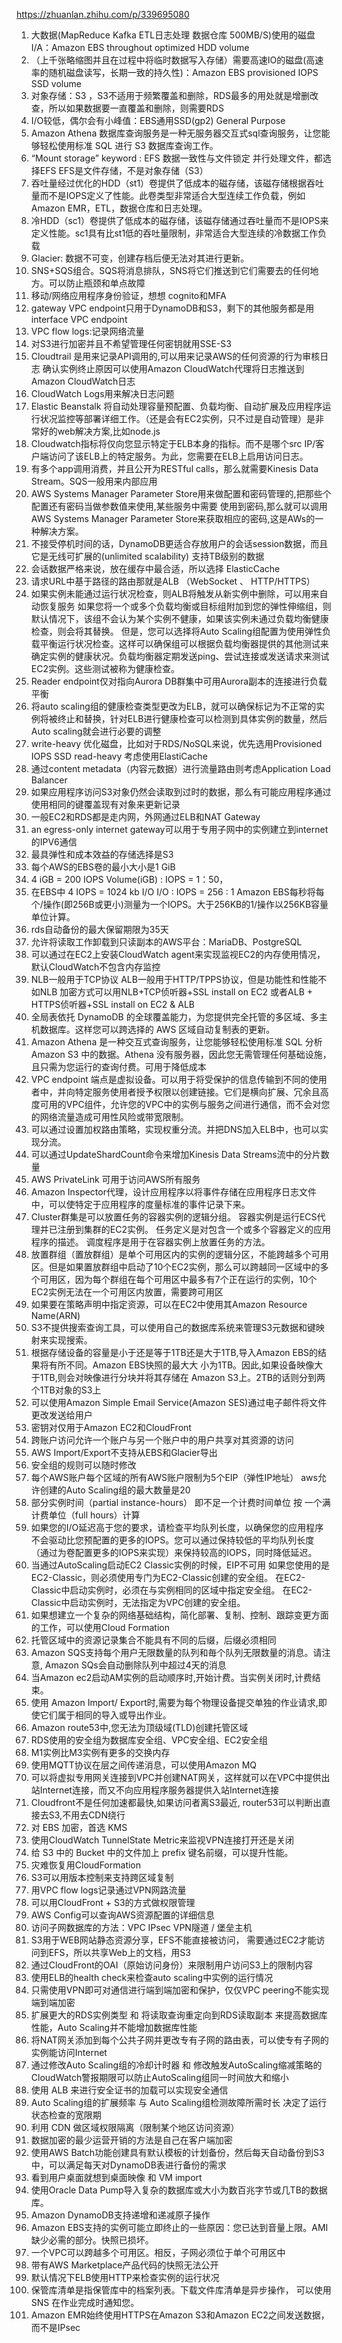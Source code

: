 https://zhuanlan.zhihu.com/p/339695080

1. 大数据(MapReduce Kafka ETL日志处理 数据仓库 500MB/S)使用的磁盘I/A：Amazon EBS throughout optimized HDD volume
2. （上千张略缩图并且在过程中将临时数据写入存储）需要高速IO的磁盘(高速率的随机磁盘读写，长期一致的持久性)：Amazon EBS provisioned IOPS SSD volume
3. 对象存储：S3 ，S3不适用于频繁覆盖和删除，RDS最多的用处就是增删改查，所以如果数据要一直覆盖和删除，则需要RDS
4. I/O较低，偶尔会有小峰值：EBS通用SSD(gp2) General Purpose
5. Amazon Athena 数据库查询服务是一种无服务器交互式sql查询服务，让您能够轻松使用标准 SQL 进行 S3 数据库查询工作。
6. “Mount storage” keyword : EFS
   数据一致性与文件锁定 并行处理文件，都选择EFS
   EFS是文件存储，不是对象存储（S3）
7. 吞吐量经过优化的HDD（st1）卷提供了低成本的磁存储，该磁存储根据吞吐量而不是IOPS定义了性能。此卷类型非常适合大型连续工作负载，例如Amazon EMR，ETL，数据仓库和日志处理。
8. 冷HDD（sc1）卷提供了低成本的磁存储，该磁存储通过吞吐量而不是IOPS来定义性能。sc1具有比st1低的吞吐量限制，非常适合大型连续的冷数据工作负载
9. Glacier: 数据不可变，创建存档后便无法对其进行更新。
10. SNS+SQS组合。SQS将消息排队，SNS将它们推送到它们需要去的任何地方。可以防止瓶颈和单点故障
11. 移动/网络应用程序身份验证，想想 cognito和MFA
12. gateway VPC endpoint只用于DynamoDB和S3，剩下的其他服务都是用interface VPC endpoint
13. VPC flow logs:记录网络流量
14. 对S3进行加密并且不希望管理任何密钥就用SSE-S3
15. Cloudtrail 是用来记录API调用的,可以用来记录AWS的任何资源的行为审核日志
    确认实例终止原因可以使用Amazon CloudWatch代理将日志推送到Amazon CloudWatch日志
16. CloudWatch Logs用来解决日志问题
17. Elastic Beanstalk 将自动处理容量预配置、负载均衡、自动扩展及应用程序运行状况监控等部署详细工作。（还是会有EC2实例，只不过是自动管理）是非常好的web解决方案,比如node.js
18. Cloudwatch指标将仅向您显示特定于ELB本身的指标。而不是哪个src IP/客户端访问了该ELB上的特定服务。为此，您需要在ELB上启用访问日志。
19. 有多个app调用消费，并且公开为RESTful calls，那么就需要Kinesis Data Stream。SQS一般用来内部应用
20. AWS Systems Manager Parameter Store用来做配置和密码管理的,把那些个配置还有密码当做参数值来使用,某些服务中需要 使用到密码,那么就可以调用 AWS Systems Manager Parameter Store来获取相应的密码,这是AWs的一种解决方案。
21. 不接受停机时间的话，DynamoDB更适合存放用户的会话session数据，而且它是无线可扩展的(unlimited scalability) 支持TB级别的数据
22. 会话数据严格来说，放在缓存中最合适，所以选择 ElasticCache
23. 请求URL中基于路径的路由那就是ALB
    （WebSocket 、 HTTP/HTTPS）
24. 如果实例未能通过运行状况检查，则ALB将触发从新实例中删除，可以用来自动恢复服务
    如果您将一个或多个负载均衡或目标组附加到您的弹性伸缩组，则默认情况下，该组不会认为某个实例不健康，如果该实例未通过负载均衡健康检查，则会将其替换。
    但是，您可以选择将Auto Scaling组配置为使用弹性负载平衡运行状况检查。这样可以确保组可以根据负载均衡器提供的其他测试来确定实例的健康状况。负载均衡器定期发送ping、尝试连接或发送请求来测试EC2实例。这些测试被称为健康检查。
25. Reader endpoint仅对指向Aurora DB群集中可用Aurora副本的连接进行负载平衡
26. 将auto scaling组的健康检查类型更改为ELB，就可以确保标记为不正常的实例将被终止和替换，针对ELB进行健康检查可以检测到具体实例的数量，然后Auto scaling就会进行必要的调整
27. write-heavy 优化磁盘，比如对于RDS/NoSQL来说，优先选用Provisioned IOPS SSD
    read-heavy 考虑使用ElastiCache
28. 通过content metadata（内容元数据）进行流量路由则考虑Application Load Balancer
29. 如果应用程序访问S3对象仍然会读取到过时的数据，那么有可能应用程序通过使用相同的键覆盖现有对象来更新记录
30. 一般EC2和RDS都是走内网，外网通过ELB和NAT Gateway
31. an egress-only internet gateway可以用于专用子网中的实例建立到internet的IPV6通信
32. 最具弹性和成本效益的存储选择是S3
33. 每个AWS的EBS卷的最小大小是1 GiB
34. 4 iGB = 200 IOPS
    Volume(iGB) : IOPS = 1：50，
35. 在EBS中 4 IOPS = 1024 kb I/O
    I/O : IOPS = 256 : 1
    Amazon EBS每秒将每个/操作(即256B或更小)测量为一个IOPS。大于256KB的1/操作以256KB容量单位计算。
36. rds自动备份的最大保留期限为35天
37. 允许将读取工作卸载到只读副本的AWS平台：MariaDB、PostgreSQL
38. 可以通过在EC2上安装CloudWatch agent来实现监视EC2的内存使用情况，默认CloudWatch不包含内存监控
39. NLB一般用于TCP协议
    ALB一般用于HTTP/TPPS协议，但是功能性和性能不如NLB
    加密方式可以用NLB+TCP侦听器+SSL install on EC2
    或者ALB + HTTPS侦听器+SSL install on EC2 & ALB
40. 全局表依托 DynamoDB 的全球覆盖能力，为您提供完全托管的多区域、多主机数据库。这样您可以跨选择的 AWS 区域自动复制表的更新。
41. Amazon Athena 是一种交互式查询服务，让您能够轻松使用标准 SQL 分析 Amazon S3 中的数据。Athena 没有服务器，因此您无需管理任何基础设施，且只需为您运行的查询付费。可用于降低成本
42. VPC endpoint 端点是虚拟设备。可以用于将受保护的信息传输到不同的使用者中，并向特定服务使用者授予权限以创建链接。它们是横向扩展、冗余且高度可用的VPC组件，允许您的VPC中的实例与服务之间进行通信，而不会对您的网络流量造成可用性风险或带宽限制。
43. 可以通过设置加权路由策略，实现权重分流。并把DNS加入ELB中，也可以实现分流。
44. 可以通过UpdateShardCount命令来增加Kinesis Data Streams流中的分片数量
45. AWS PrivateLink 可用于访问AWS所有服务
46. Amazon Inspector代理，设计应用程序以将事件存储在应用程序日志文件中，可以使特定于应用程序的度量标准的事件记录下来。
47. Cluster群集是可以放置任务的容器实例的逻辑分组。
    容器实例是运行ECS代理并已注册到集群的EC2实例。
    任务定义是对包含一个或多个容器定义的应用程序的描述。
    调度程序是用于在容器实例上放置任务的方法。
48. 放置群组（置放群组）是单个可用区内的实例的逻辑分区，不能跨越多个可用区。但是如果置放群组中启动了10个EC2实例，那么可以跨越同一区域中的多个可用区，因为每个群组在每个可用区中最多有7个正在运行的实例，10个EC2实例无法在一个可用区内放置，需要跨可用区
49. 如果要在策略声明中指定资源，可以在EC2中使用其Amazon Resource Name(ARN)
50. S3不提供搜索查询工具，可以使用自己的数据库系统来管理S3元数据和键映射来实现搜索。
51. 根据存储设备的容量是小于还是等于1TB还是大于1TB,导入Amazon EBS的结果将有所不同。Amazon EBS快照的最大大 小为1TB。因此,如果设备映像大于1TB,则会对映像进行分块并将其存储在 Amazon S3上。2TB的话则分到两个1TB对象的S3上
52. 可以使用Amazon Simple Email Service(Amazon SES)通过电子邮件将文件更改发送给用户
53. 密钥对仅用于Amazon EC2和CloudFront
54. 跨账户访问允许一个账户与另一个账户中的用户共享对其资源的访问
55. AWS Import/Export不支持从EBS和Glacier导出
56. 安全组的规则可以随时修改
57. 每个AWS账户每个区域的所有AWS账户限制为5个EIP（弹性IP地址）
    aws允许创建的Auto Scaling组的最大数量是20
58. 部分实例时间（partial instance-hours） 即不足一个计费时间单位 按 一个满计费单位（full hours）计算
59. 如果您的I/O延迟高于您的要求，请检查平均队列长度，以确保您的应用程序不会驱动比您预配置的更多的IOPS。您可以通过保持较低的平均队列长度（通过为卷配置更多的IOPS来实现）来保持较高的IOPS，同时降低延迟。
60. 当通过AutoScaling启动EC2 Classic实例的时候，EIP不可用
    如果您使用的是EC2-Classic，则必须使用专门为EC2-Classic创建的安全组。
    在EC2-Classic中启动实例时，必须在与实例相同的区域中指定安全组。
    在EC2-Classic中启动实例时，无法指定为VPC创建的安全组。
61. 如果想建立一个复杂的网络基础结构，简化部署、复制、控制、跟踪变更方面的工作，可以使用Cloud Formation
62. 托管区域中的资源记录集合不能具有不同的后缀，后缀必须相同
63. Amazon SQS支持每个用户无限数量的队列和毎个队列无限数量的消息。请注意, Amazon SQs会自动删除队列中超过4天的消息
64. 当Amazon ec2启动AM实例的启动顺序时,开始计费。当实例关闭时,计费结束。
65. 使用 Amazon Import/ Export时,需要为每个物理设备提交单独的作业请求,即使它们属于相同的导入或导出作业。
66. Amazon route53中,您无法为顶级域(TLD)创建托管区域
67. RDS使用的安全组为数据库安全组、VPC安全组、EC2安全组
68. M1实例比M3实例有更多的交换内存
69. 使用MQTT协议在层之间传递消息，可以使用Amazon MQ
70. 可以将虚拟专用网关连接到VPC并创建NAT网关，这样就可以在VPC中提供出站Internet连接，而又不向应用程序服务器提供入站Internet连接
71. Cloudfront不是任何加速都最快,如果访问者离S3最近, router53可以判断出直接去S3,不用去CDN绕行
72. 对 EBS 加密，首选 KMS
73. 使用CloudWatch TunnelState Metric来监视VPN连接打开还是关闭
74. 给 S3 中的 Bucket 中的文件加上 prefix 键名前缀，可以提升性能。
75. 灾难恢复用CloudFormation
76. S3可以用版本控制来支持跨区域复制
77. 用VPC flow logs记录通过VPN网路流量
78. 可以用CloudFront + S3的方式做权限管理
79. AWS Config可以查询AWS资源配置的详细信息
80. 访问子网数据库的方法：VPC IPsec VPN隧道 / 堡垒主机
81. S3用于WEB网站静态资源分享，EFS不能直接被访问， 需要通过EC2才能访问到EFS，所以共享Web上的文档，用S3
82. 通过CloudFront的OAI（原始访问身份）来限制用户访问S3上的限制内容
83. 使用ELB的health check来检查auto scaling中实例的运行情况
84. 只需使用VPN即可对通信进行端到端加密和保护，仅仅VPC peering不能实现端到端加密
85. 扩展更大的RDS实例类型 和 将读取查询重定向到RDS读取副本 来提高数据库性能，Auto Scaling并不能增加数据库性能
86. 将NAT网关添加到每个公共子网并更改专有子网的路由表，可以使专有子网的实例能访问Internet
87. 通过修改Auto Scaling组的冷却计时器 和 修改触发AutoScaling缩减策略的CloudWatch警报期限可以防止AutoScaling组同一时间放大和缩小
88. 使用 ALB 来进行安全证书的加载可以实现安全通信
89. Auto Scaling组的扩展频率 与 Auto Scaling组检测故障所需时长 决定了运行状态检查的宽限期
90. 利用 CDN 做区域权限隔离（限制某个地区访问资源）
91. 数据加密的最少运营开销的方法是自己在客户端加密
92. 使用AWS Batch功能创建具有默认模板的计划备份，然后每天自动备份到S3中，可以满足每天对DynamoDB表进行备份的需求
93. 看到用户桌面就想到桌面映像 和 VM import
94. 使用Oracle Data Pump导入复杂的数据库或大小为数百兆字节或几TB的数据库。
95. Amazon DynamoDB支持递增和递减原子操作
96. Amazon EBS支持的实例可能立即终止的一些原因：您已达到音量上限。AMI缺少必需的部分。快照已损坏。
97. 一个VPC可以跨越多个可用区。相反，子网必须位于单个可用区中
98. 带有AWS Marketplace产品代码的快照无法公开
99. 默认情况下ELB使用HTTP来检查实例的运行状况
100. 保管库清单是指保管库中的档案列表。下载文件库清单是异步操作， 可以使用SNS 在作业完成时通知您。
101. Amazon EMR始终使用HTTPS在Amazon S3和Amazon EC2之间发送数据，而不是IPsec

